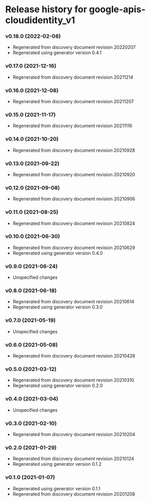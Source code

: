 # Release history for google-apis-cloudidentity_v1

### v0.18.0 (2022-02-08)

* Regenerated from discovery document revision 20220207
* Regenerated using generator version 0.4.1

### v0.17.0 (2021-12-16)

* Regenerated from discovery document revision 20211214

### v0.16.0 (2021-12-08)

* Regenerated from discovery document revision 20211207

### v0.15.0 (2021-11-17)

* Regenerated from discovery document revision 20211116

### v0.14.0 (2021-10-20)

* Regenerated from discovery document revision 20210928

### v0.13.0 (2021-09-22)

* Regenerated from discovery document revision 20210920

### v0.12.0 (2021-09-08)

* Regenerated from discovery document revision 20210906

### v0.11.0 (2021-08-25)

* Regenerated from discovery document revision 20210824

### v0.10.0 (2021-06-30)

* Regenerated from discovery document revision 20210629
* Regenerated using generator version 0.4.0

### v0.9.0 (2021-06-24)

* Unspecified changes

### v0.8.0 (2021-06-18)

* Regenerated from discovery document revision 20210614
* Regenerated using generator version 0.3.0

### v0.7.0 (2021-05-19)

* Unspecified changes

### v0.6.0 (2021-05-08)

* Regenerated from discovery document revision 20210428

### v0.5.0 (2021-03-12)

* Regenerated from discovery document revision 20210310
* Regenerated using generator version 0.2.0

### v0.4.0 (2021-03-04)

* Unspecified changes

### v0.3.0 (2021-02-10)

* Regenerated from discovery document revision 20210204

### v0.2.0 (2021-01-29)

* Regenerated from discovery document revision 20210124
* Regenerated using generator version 0.1.2

### v0.1.0 (2021-01-07)

* Regenerated using generator version 0.1.1
* Regenerated from discovery document revision 20201208

